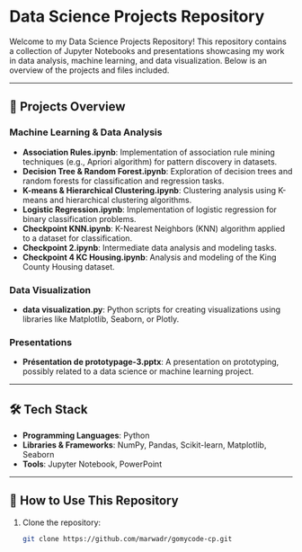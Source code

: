 # Data Science Projects Repository

Welcome to my Data Science Projects Repository! This repository contains a collection of Jupyter Notebooks and presentations showcasing my work in data analysis, machine learning, and data visualization. Below is an overview of the projects and files included.

---

## 📁 **Projects Overview**

### **Machine Learning & Data Analysis**
- **Association Rules.ipynb**: Implementation of association rule mining techniques (e.g., Apriori algorithm) for pattern discovery in datasets.
- **Decision Tree & Random Forest.ipynb**: Exploration of decision trees and random forests for classification and regression tasks.
- **K-means & Hierarchical Clustering.ipynb**: Clustering analysis using K-means and hierarchical clustering algorithms.
- **Logistic Regression.ipynb**: Implementation of logistic regression for binary classification problems.
- **Checkpoint KNN.ipynb**: K-Nearest Neighbors (KNN) algorithm applied to a dataset for classification.
- **Checkpoint 2.ipynb**: Intermediate data analysis and modeling tasks.
- **Checkpoint 4 KC Housing.ipynb**: Analysis and modeling of the King County Housing dataset.

### **Data Visualization**
- **data visualization.py**: Python scripts for creating visualizations using libraries like Matplotlib, Seaborn, or Plotly.

### **Presentations**
- **Présentation de prototypage-3.pptx**: A presentation on prototyping, possibly related to a data science or machine learning project.

---

## 🛠️ **Tech Stack**
- **Programming Languages**: Python
- **Libraries & Frameworks**: NumPy, Pandas, Scikit-learn, Matplotlib, Seaborn
- **Tools**: Jupyter Notebook, PowerPoint

---

## 🚀 **How to Use This Repository**
1. Clone the repository:
   ```bash
   git clone https://github.com/marwadr/gomycode-cp.git
